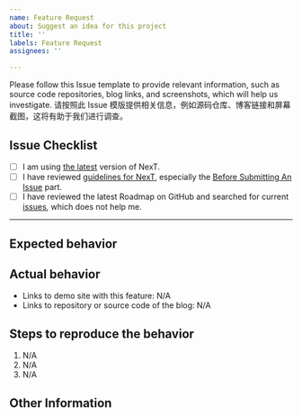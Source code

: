 ```yaml
---
name: Feature Request
about: Suggest an idea for this project
title: ''
labels: Feature Request
assignees: ''

---
```


Please follow this Issue template to provide relevant information, such as source code repositories, blog links, and screenshots, which will help us investigate.
请按照此 Issue 模版提供相关信息，例如源码仓库、博客链接和屏幕截图，这将有助于我们进行调查。

## Issue Checklist <!-- 我确认我已经查看了 -->
<!-- Change [ ] to [x] to select (将 [ ] 换成 [x] 来选择) -->

- [ ] I am using [the latest](https://github.com/theme-next/hexo-theme-next/releases/latest) version of NexT.
- [ ] I have reviewed [guidelines for NexT](https://github.com/theme-next/hexo-theme-next/blob/master/.github/CONTRIBUTING.md), especially the [Before Submitting An Issue](https://github.com/theme-next/hexo-theme-next/blob/master/.github/CONTRIBUTING.md#before-submitting-an-issue) part.
- [ ] I have reviewed the latest Roadmap on GitHub and searched for current [issues](https://github.com/theme-next/hexo-theme-next/issues?utf8=%E2%9C%93&q=is%3Aissue), which does not help me.

***

## Expected behavior <!-- 预期行为 -->


## Actual behavior <!-- 实际行为 -->
<!-- Please provide at least one of the following information (请至少提供以下的一项信息) -->

- Links to demo site with this feature: N/A
- Links to repository or source code of the blog: N/A


## Steps to reproduce the behavior <!-- 重现步骤 -->
1. N/A
2. N/A
3. N/A

## Other Information <!-- Like Browser, System, Screenshots -->
